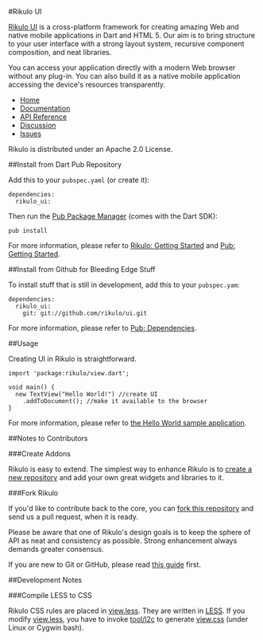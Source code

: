 #Rikulo UI

[Rikulo UI](http://rikulo.org) is a cross-platform framework for creating amazing Web and native mobile applications in Dart and HTML 5. Our aim is to bring structure to your user interface with a strong layout system, recursive component composition, and neat libraries.

You can access your application directly with a modern Web browser without any plug-in. You can also build it as a native mobile application accessing the device's resources transparently.

* [Home](http://rikulo.org)
* [Documentation](http://docs.rikulo.org)
* [API Reference](http://api.rikulo.org)
* [Discussion](http://stackoverflow.com/questions/tagged/rikulo)
* [Issues](https://github.com/rikulo/ui/issues)

Rikulo is distributed under an Apache 2.0 License.

##Install from Dart Pub Repository

Add this to your `pubspec.yaml` (or create it):

    dependencies:
      rikulo_ui:

Then run the [Pub Package Manager](http://pub.dartlang.org/doc) (comes with the Dart SDK):

    pub install

For more information, please refer to [Rikulo: Getting Started](http://docs.rikulo.org/ui/latest/Getting_Started/) and [Pub: Getting Started](http://pub.dartlang.org/doc).

##Install from Github for Bleeding Edge Stuff

To install stuff that is still in development, add this to your `pubspec.yam`:

    dependencies:
      rikulo_ui:
        git: git://github.com/rikulo/ui.git

For more information, please refer to [Pub: Dependencies](http://pub.dartlang.org/doc/pubspec.html#dependencies).

##Usage

Creating UI in Rikulo is straightforward.

    import 'package:rikulo/view.dart';

    void main() {
      new TextView("Hello World!") //create UI
        .addToDocument(); //make it available to the browser
    }

For more information, please refer to [the Hello World sample application](http://docs.rikulo.org/ui/latest/Getting_Started/Hello_World.html).

##Notes to Contributors

###Create Addons

Rikulo is easy to extend. The simplest way to enhance Rikulo is to [create a new repository](https://help.github.com/articles/create-a-repo) and add your own great widgets and libraries to it.

###Fork Rikulo

If you'd like to contribute back to the core, you can [fork this repository](https://help.github.com/articles/fork-a-repo) and send us a pull request, when it is ready.

Please be aware that one of Rikulo's design goals is to keep the sphere of API as neat and consistency as possible. Strong enhancement always demands greater consensus.

If you are new to Git or GitHub, please read [this guide](https://help.github.com/) first.

##Development Notes

###Compile LESS to CSS

Rikulo CSS rules are placed in [view.less](https://github.com/rikulo/ui/blob/master/lib/resource/css/default/view.less). They are written in [LESS](http://lesscss.org/). If you modify [view.less](https://github.com/rikulo/ui/blob/master/lib/resource/css/default/view.less), you have to invoke [tool/l2c](https://github.com/rikulo/ui/blob/master/tool/l2c) to generate [view.css](https://github.com/rikulo/ui/blob/master/lib/resource/css/default/view.css) (under Linux or Cygwin bash).
